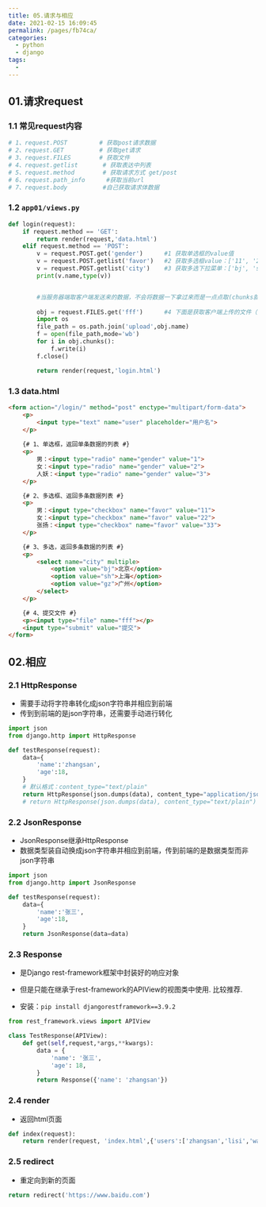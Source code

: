 ```yaml
---
title: 05.请求与相应
date: 2021-02-15 16:09:45
permalink: /pages/fb74ca/
categories:
  - python
  - django
tags:
  - 
---
```


## 01.请求request

### 1.1 常见request内容

```python
# 1、request.POST         # 获取post请求数据
# 2、request.GET          # 获取get请求
# 3、request.FILES        # 获取文件
# 4、request.getlist       # 获取表达中列表
# 5、request.method        # 获取请求方式 get/post
# 6、request.path_info      #获取当前url
# 7、request.body          #自己获取请求体数据
```

### 1.2 `app01/views.py`

```python
def login(request):
    if request.method == 'GET':
        return render(request,'data.html')
    elif request.method == 'POST':
        v = request.POST.get('gender')      #1 获取单选框的value值
        v = request.POST.getlist('favor')   #2 获取多选框value：['11', '22', '33']
        v = request.POST.getlist('city')    #3 获取多选下拉菜单：['bj', 'sh', 'gz']
        print(v.name,type(v))


        #当服务器端取客户端发送来的数据，不会将数据一下拿过来而是一点点取(chunks就是文件分成的块)
        
        obj = request.FILES.get('fff')      #4 下面是获取客户端上传的文件（如：图片）
        import os
        file_path = os.path.join('upload',obj.name)
        f = open(file_path,mode='wb')
        for i in obj.chunks():
            f.write(i)
        f.close()

        return render(request,'login.html')
```

### 1.3 data.html

```html
<form action="/login/" method="post" enctype="multipart/form-data">
    <p>
        <input type="text" name="user" placeholder="用户名">
    </p>
    
    {# 1、单选框，返回单条数据的列表 #}
    <p>     
        男：<input type="radio" name="gender" value="1">
        女：<input type="radio" name="gender" value="2">
        人妖：<input type="radio" name="gender" value="3">
    </p>

    {# 2、多选框、返回多条数据列表 #}
    <p>     
        男：<input type="checkbox" name="favor" value="11">
        女：<input type="checkbox" name="favor" value="22">
        张扬：<input type="checkbox" name="favor" value="33">
    </p>

    {# 3、多选，返回多条数据的列表 #}
    <p>     
        <select name="city" multiple>
            <option value="bj">北京</option>
            <option value="sh">上海</option>
            <option value="gz">广州</option>
        </select>
    </p>

    {# 4、提交文件 #}
    <p><input type="file" name="fff"></p>
    <input type="submit" value="提交">
</form>
```

## 02.相应

### 2.1 HttpResponse

- 需要手动将字符串转化成json字符串并相应到前端
- 传到到前端的是json字符串，还需要手动进行转化

```python
import json
from django.http import HttpResponse

def testResponse(request):
    data={
        'name':'zhangsan',
        'age':18,
    }
    # 默认格式：content_type="text/plain"
    return HttpResponse(json.dumps(data), content_type="application/json")
    # return HttpResponse(json.dumps(data), content_type="text/plain")
```

### 2.2 JsonResponse 

-  JsonResponse继承HttpResponse
- 数据类型装自动换成json字符串并相应到前端，传到前端的是数据类型而非json字符串

```python
import json
from django.http import JsonResponse

def testResponse(request):
    data={
        'name':'张三',
        'age':18,
    }
    return JsonResponse(data=data)
```

### 2.3 Response

- 是Django rest-framework框架中封装好的响应对象
- 但是只能在继承于rest-framework的APIView的视图类中使用. 比较推荐.

- 安装：` pip install djangorestframework==3.9.2 `

```python
from rest_framework.views import APIView

class TestResponse(APIView):
    def get(self,request,*args,**kwargs):
        data = {
            'name': '张三',
            'age': 18,
        }
        return Response({'name': 'zhangsan'})
```

### 2.4 render

- 返回html页面

```python
def index(request):
    return render(request, 'index.html',{'users':['zhangsan','lisi','wangwu']})
```

### 2.5 redirect 

- 重定向到新的页面

```python
return redirect('https://www.baidu.com')
```


